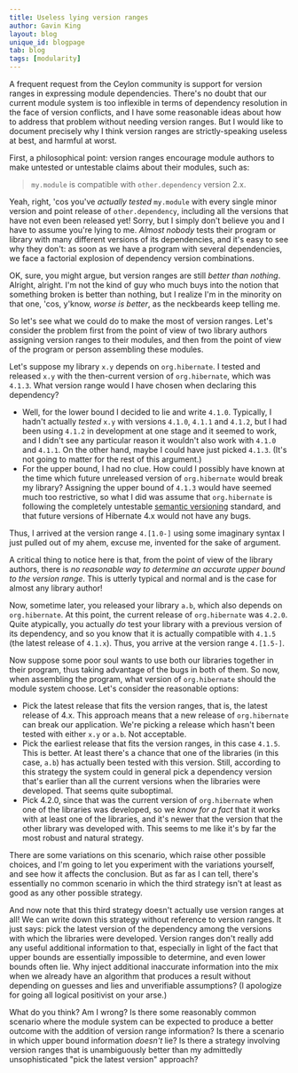 ```yaml
---
title: Useless lying version ranges
author: Gavin King
layout: blog
unique_id: blogpage
tab: blog
tags: [modularity]
---
```


A frequent request from the Ceylon community is support for
version ranges in expressing module dependencies. There's no
doubt that our current module system is too inflexible in 
terms of dependency resolution in the face of version 
conflicts, and I have some reasonable ideas about how to 
address that problem without needing version ranges. But I
would like to document precisely why I think version ranges
are strictly-speaking useless at best, and harmful at worst.

First, a philosophical point: version ranges encourage module
authors to make untested or untestable claims about their
modules, such as:

> `my.module` is compatible with  `other.dependency` 
> version 2.x.

Yeah, right, 'cos you've _actually tested_ `my.module` with 
every single minor version and point release of 
`other.dependency`, including all the versions that have not 
even been released yet! Sorry, but I simply don't believe 
you and I have to assume you're lying to me. _Almost nobody_ 
tests their program or library with many different versions 
of its dependencies, and it's easy to see why they don't: as 
soon as we have a program with several dependencies, we face 
a factorial explosion of dependency version combinations.

OK, sure, you might argue, but version ranges are still
_better than nothing_. Alright, alright. I'm not the kind of
guy who much buys into the notion that something broken is 
better than nothing, but I realize I'm in the minority on 
that one, 'cos, y'know, _worse is better_, as the neckbeards 
keep telling me.

So let's see what we could do to make the most of version
ranges. Let's consider the problem first from the point of
view of two library authors assigning version ranges to their
modules, and then from the point of view of the program or
person assembling these modules.

Let's suppose my library `x.y` depends on `org.hibernate`. I 
tested and released `x.y` with the then-current version of
`org.hibernate`, which was `4.1.3`. What version range would
I have chosen when declaring this dependency?

- Well, for the lower bound I decided to lie and write 
  `4.1.0`. Typically, I hadn't actually _tested_ `x.y` with
  versions `4.1.0`, `4.1.1` and `4.1.2`, but I had been 
  using `4.1.2` in development at one stage and it seemed to 
  work, and I didn't see any particular reason it wouldn't 
  also work with `4.1.0` and `4.1.1`. On the other hand, 
  maybe I could have just picked `4.1.3`. (It's not going to 
  matter for the rest of this argument.)
- For the upper bound, I had no clue. How could I possibly
  have known at the time which future unreleased version of
  `org.hibernate` would break my library? Assigning the 
  upper bound of `4.1.3` would have seemed much too 
  restrictive, so what I did was assume that `org.hibernate` 
  is following the completely untestable 
  [semantic versioning](http://semver.org/) standard, and
  that future versions of Hibernate 4.x would not have any 
  bugs.

Thus, I arrived at the version range `4.[1.0-]` using some
imaginary syntax I just pulled out of my ahem, excuse me, 
invented for the sake of argument.

A critical thing to notice here is that, from the point of
view of the library authors, there is _no reasonable way to
determine an accurate upper bound to the version range_. 
This is utterly typical and normal and is the case for 
almost any library author!

Now, sometime later, you released your library `a.b`, which
also depends on `org.hibernate`. At this point, the current
release of `org.hibernate` was `4.2.0`. Quite atypically, 
you actually _do_ test your library with a previous version
of its dependency, and so you know that it is actually 
compatible with `4.1.5` (the latest release of `4.1.x`). 
Thus, you arrive at the version range `4.[1.5-]`.

Now suppose some poor soul wants to use both our libraries
together in their program, thus taking advantage of the bugs 
in both of them. So now, when assembling the program, what 
version of  `org.hibernate` should the module system choose. 
Let's consider the reasonable options:

- Pick the latest release that fits the version ranges, that
  is, the latest release of 4.x. This approach means that a
  new release of `org.hibernate` can break our application.
  We're picking a release which hasn't been tested with 
  either `x.y` or `a.b`. Not acceptable.
- Pick the earliest release that fits the version ranges, in
  this case `4.1.5`. This is better. At least there's a 
  chance that one of the libraries (in this case, `a.b`) has 
  actually been tested with this version. Still, according 
  to this strategy the system could in general pick a 
  dependency version that's earlier than all the current 
  versions when the libraries were developed. That seems 
  quite suboptimal.
- Pick 4.2.0, since that was the current version of 
  `org.hibernate` when one of the libraries was developed, 
  so we _know for a fact_ that it works with at least one of
  the libraries, and it's newer that the version that the 
  other library was developed with. This seems to me like 
  it's by far the most robust and natural strategy.

There are some variations on this scenario, which raise 
other possible choices, and I'm going to let you experiment
with the variations yourself, and see how it affects the
conclusion. But as far as I can tell, there's essentially
no common scenario in which the third strategy isn't at 
least as good as any other possible strategy. 

And now note that this third strategy doesn't actually use 
version ranges at all! We can write down this strategy 
without reference to version ranges. It just says: pick the
latest version of the dependency among the versions with 
which the libraries were developed. Version ranges don't
really add any useful additional information to that, 
especially in light of the fact that upper bounds are 
essentially impossible to determine, and even lower bounds 
often lie. Why inject additional inaccurate information into
the mix when we already have an algorithm that produces a
result without depending on guesses and lies and 
unverifiable assumptions? (I apologize for going all logical 
positivist on your arse.)

What do you think? Am I wrong? Is there some reasonably 
common scenario where the module system can be expected to
produce a better outcome with the addition of version range
information? Is there a scenario in which upper bound 
information _doesn't_ lie? Is there a strategy involving
version ranges that is unambiguously better than my 
admittedly unsophisticated "pick the latest version" 
approach?

 